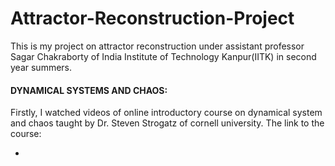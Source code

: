# Attractor-Reconstruction-Project

This is my project on attractor reconstruction under assistant professor Sagar Chakraborty of India Institute of Technology Kanpur(IITK) in second year summers.

#### DYNAMICAL SYSTEMS AND CHAOS:
Firstly, I watched videos of online introductory course on dynamical system and chaos taught by Dr. Steven Strogatz of cornell university.
The link to the course:
- [](http://www.infocobuild.com/education/audio-video-courses/mechanical-engineering/mae5790-spring2014-cornell.html)

